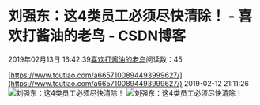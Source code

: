 
# 刘强东：这4类员工必须尽快清除！ - 喜欢打酱油的老鸟 - CSDN博客


2019年02月13日 16:42:39[喜欢打酱油的老鸟](https://me.csdn.net/weixin_42137700)阅读数：45


[https://www.toutiao.com/a6657100894493999627/](https://www.toutiao.com/a6657100894493999627/)
2019-02-12 21:11:26
![刘强东：这4类员工必须尽快清除！](http://p3.pstatp.com/large/pgc-image/5d16878e2acf4b0eae81ba6ff6db54dc)
![刘强东：这4类员工必须尽快清除！](http://p1.pstatp.com/large/pgc-image/97a35fe45a24419a8662cf9556f1569c)

